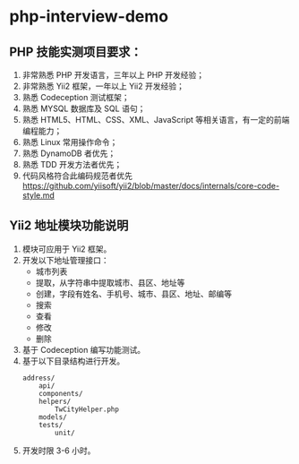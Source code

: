 # php-interview-demo

## PHP 技能实测项目要求：

1. 非常熟悉 PHP 开发语言，三年以上 PHP 开发经验；
1. 非常熟悉 Yii2 框架，一年以上 Yii2 开发经验；
1. 熟悉 Codeception 测试框架；
1. 熟悉 MYSQL 数据库及 SQL 语句；
1. 熟悉 HTML5、HTML、CSS、XML、JavaScript 等相关语言，有一定的前端编程能力；
1. 熟悉 Linux 常用操作命令；
1. 熟悉 DynamoDB 者优先；
1. 熟悉 TDD 开发方法者优先；
1. 代码风格符合此编码规范者优先 https://github.com/yiisoft/yii2/blob/master/docs/internals/core-code-style.md

## Yii2 地址模块功能说明

1. 模块可应用于 Yii2 框架。
1. 开发以下地址管理接口：
    - 城市列表
    - 提取，从字符串中提取城市、县区、地址等
    - 创建，字段有姓名、手机号、城市、县区、地址、邮编等
    - 搜索
    - 查看
    - 修改
    - 删除
1. 基于 Codeception 编写功能测试。
1. 基于以下目录结构进行开发。
    ```
    address/
        api/
        components/
        helpers/
            TwCityHelper.php
        models/
        tests/
            unit/
    ```
1. 开发时限 3-6 小时。
